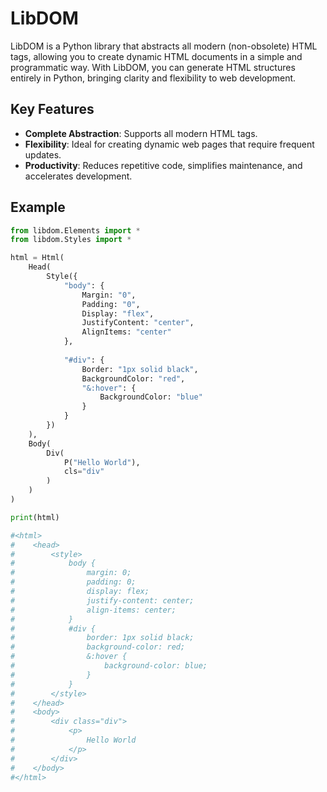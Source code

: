 # LibDOM

LibDOM is a Python library that abstracts all modern (non-obsolete) HTML tags, allowing you to create dynamic HTML documents in a simple and programmatic way. With LibDOM, you can generate HTML structures entirely in Python, bringing clarity and flexibility to web development.

## Key Features

- **Complete Abstraction**: Supports all modern HTML tags.
- **Flexibility**: Ideal for creating dynamic web pages that require frequent updates.
- **Productivity**: Reduces repetitive code, simplifies maintenance, and accelerates development.

## Example

```py
from libdom.Elements import *
from libdom.Styles import *

html = Html(
    Head(
        Style({
            "body": {
                Margin: "0",
                Padding: "0",
                Display: "flex",
                JustifyContent: "center",
                AlignItems: "center"
            },
            
            "#div": {
                Border: "1px solid black",
                BackgroundColor: "red",
                "&:hover": {
                    BackgroundColor: "blue"
                }
            }
        })
    ),
    Body(
        Div(
            P("Hello World"),
            cls="div"
        )
    )
)

print(html)

#<html>
#    <head>
#        <style>
#            body {
#                margin: 0;
#                padding: 0;
#                display: flex;
#                justify-content: center;
#                align-items: center;
#            }
#            #div {
#                border: 1px solid black;
#                background-color: red;
#                &:hover {
#                    background-color: blue;
#                }
#            }
#        </style>
#    </head>
#    <body>
#        <div class="div">
#            <p>
#                Hello World
#            </p>
#        </div>
#    </body>
#</html>
```